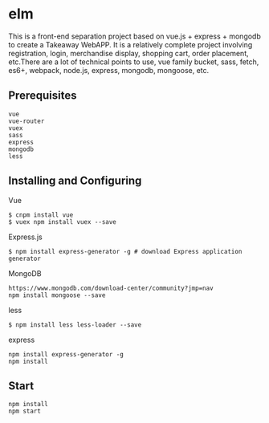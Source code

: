 # elm

This is a front-end separation project based on vue.js + express + mongodb to create a Takeaway WebAPP. It is a relatively
complete project involving registration, login, merchandise display, shopping cart, order placement, etc.There are a lot of 
technical points to use, vue family bucket, sass, fetch, es6+, webpack, node.js, express, mongodb, mongoose, etc.

## Prerequisites
```
vue
vue-router
vuex
sass
express
mongodb 
less 
```

## Installing and Configuring
Vue
```
$ cnpm install vue
$ vuex npm install vuex --save
```

Express.js 
```
$ npm install express-generator -g # download Express application generator
```
MongoDB  
```
https://www.mongodb.com/download-center/community?jmp=nav
npm install mongoose --save
```
less
```
$ npm install less less-loader --save
```
express
```
npm install express-generator -g
npm install
```

## Start
```
npm install 
npm start 
```
